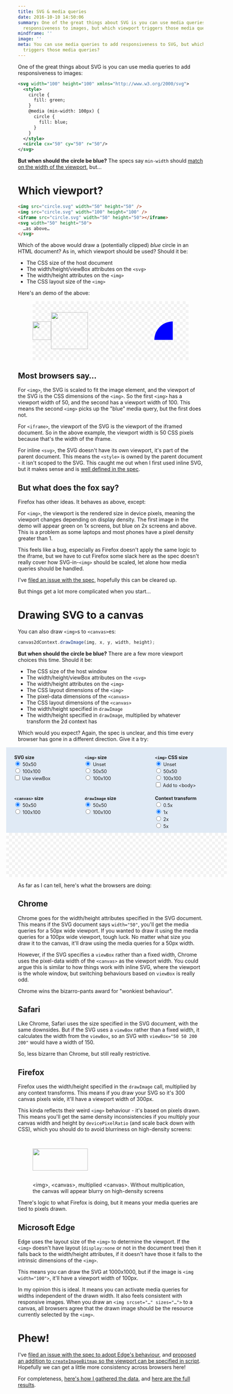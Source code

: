 ```yaml
---
title: SVG & media queries
date: 2016-10-10 14:50:06
summary: One of the great things about SVG is you can use media queries to add
  responsiveness to images, but which viewport triggers those media queries?
mindframe: ''
image: ''
meta: You can use media queries to add responsiveness to SVG, but which viewport
  triggers those media queries?
---
```


One of the great things about SVG is you can use media queries to add responsiveness to images:

```xml
<svg width="100" height="100" xmlns="http://www.w3.org/2000/svg">
  <style>
    circle {
      fill: green;
    }
    @media (min-width: 100px) {
      circle {
        fill: blue;
      }
    }
  </style>
  <circle cx="50" cy="50" r="50"/>
</svg>
```

**But when should the circle be blue?** The specs say `min-width` should [match on the width of the viewport](https://drafts.csswg.org/mediaqueries-3/#width), but…

# Which viewport?

```html
<img src="circle.svg" width="50" height="50" />
<img src="circle.svg" width="100" height="100" />
<iframe src="circle.svg" width="50" height="50"></iframe>
<svg width="50" height="50">
  …as above…
</svg>
```

Which of the above would draw a (potentially clipped) _blue_ circle in an HTML document? As in, which viewport should be used? Should it be:

- The CSS size of the host document
- The width/height/viewBox attributes on the `<svg>`
- The width/height attributes on the `<img>`
- The CSS layout size of the `<img>`

Here's an demo of the above:

<style>
  .trans-tile {
    background: #fff url("data:image/svg+xml,%3Csvg%20xmlns%3D%22http%3A%2F%2Fwww.w3.org%2F2000%2Fsvg%22%20viewBox%3D%220%200%202%202%22%3E%3Cpath%20d%3D%22M1%202V0h1v1H0v1z%22%20fill-opacity%3D%22.05%22%2F%3E%3C%2Fsvg%3E");
    background-size: 16px 16px;
  }
  .img-row {
    display: flex;
    align-items: center;
    padding: 30px 0;
    flex-flow: row wrap;
  }
  .full-figure iframe,
  .full-figure svg {
    display: block;
    margin: 0 auto;
    border: none;
    overflow: hidden;
  }
</style>

<figure class="full-figure trans-tile">
<div class="img-row">
<img src="asset-url:./fixed100.svg" width="50" height="50">
<img src="asset-url:./fixed100.svg" width="100" height="100">
<iframe src="asset-url:./fixed100.svg" width="50" height="50"></iframe>
<svg width="50" height="50">
  <style>
    .inline-svg-circle {
      fill: green;
    }
    @media (min-width: 100px) {
      .inline-svg-circle {
        fill: blue;
      }
    }
  </style>
  <circle class="inline-svg-circle" cx="50" cy="50" r="50"/>
</svg>
</div>
</figure>

## Most browsers say…

For `<img>`, the SVG is scaled to fit the image element, and the viewport of the SVG is the CSS dimensions of the `<img>`. So the first `<img>` has a viewport width of 50, and the second has a viewport width of 100. This means the second `<img>` picks up the "blue" media query, but the first does not.

For `<iframe>`, the viewport of the SVG is the viewport of the iframed document. So in the above example, the viewport width is 50 CSS pixels because that's the width of the iframe.

For inline `<svg>`, the SVG doesn't have its own viewport, it's part of the parent document. This means the `<style>` is owned by the parent document - it isn't scoped to the SVG. This caught me out when I first used inline SVG, but it makes sense and is [well defined in the spec](https://svgwg.org/svg2-draft/styling.html#StyleSheetsInHTMLDocuments).

## But what does the fox say?

Firefox has other ideas. It behaves as above, except:

For `<img>`, the viewport is the rendered size in device pixels, meaning the viewport changes depending on display density. The first image in the demo will appear green on 1x screens, but blue on 2x screens and above. This is a problem as some laptops and most phones have a pixel density greater than 1.

This feels like a bug, especially as Firefox doesn't apply the same logic to the iframe, but we have to cut Firefox some slack here as the spec doesn't really cover how SVG-in-`<img>` should be scaled, let alone how media queries should be handled.

I've [filed an issue with the spec](https://github.com/w3c/svgwg/issues/289), hopefully this can be cleared up.

But things get a lot more complicated when you start…

# Drawing SVG to a canvas

You can also draw `<img>`s to `<canvas>`es:

```js
canvas2dContext.drawImage(img, x, y, width, height);
```

**But when should the circle be blue?** There are a few more viewport choices this time. Should it be:

- The CSS size of the host window
- The width/height/viewBox attributes on the `<svg>`
- The width/height attributes on the `<img>`
- The CSS layout dimensions of the `<img>`
- The pixel-data dimensions of the `<canvas>`
- The CSS layout dimensions of the `<canvas>`
- The width/height specified in `drawImage`
- The width/height specified in `drawImage`, multiplied by whatever transform the 2d context has

Which would you expect? Again, the spec is unclear, and this time every browser has gone in a different direction. Give it a try:

<style>
  .svg-test-form {
    font-size: 0.9em;
    margin: 0 -20px;
  }

  @media (min-width: 530px) {
    .svg-test-form {
      margin: 0 -64px 0 -32px;
    }
  }

  .svg-test-output {
    height: 100px;
    display: flex;
    justify-content: center;
    align-items: center;
    padding: 10px 0;
    margin-bottom: 10px;
    overflow: hidden;
  }

  .svg-test-output canvas {
    display: block;
    outline: 1px solid rgba(0,0,0,0.2);
  }

  .svg-test-form .fields {
    display: flex;
    flex-flow: row wrap;
    background: #e0eaf5;
    padding: 10px 0 0 20px;
  }

  .svg-test-form fieldset {
    border: none;
    padding: 0;
    margin: 10px 0;
    min-width: 50%;
  }

  @media (min-width: 500px) {
    .svg-test-form fieldset {
      min-width: 33%;
    }
  }

  .svg-test-form legend {
    font-size: 1em;
    font-weight: bold;
  }
</style>
<form class="svg-test-form">
  <div class="fields">
    <fieldset>
      <legend>SVG size</legend>
      <div><label><input type="radio" name="img-type" value="50" checked> 50x50</label></div>
      <div><label><input type="radio" name="img-type" value="100"> 100x100</label></div>
      <div><label><input type="checkbox" name="use-viewbox"> Use viewBox</label></div>
    </fieldset>
    <fieldset>
      <legend><code>&lt;img&gt;</code> size</legend>
      <div><label><input type="radio" name="img-size" value="0" checked> Unset</label></div>
      <div><label><input type="radio" name="img-size" value="50"> 50x50</label></div>
      <div><label><input type="radio" name="img-size" value="100"> 100x100</label></div>
    </fieldset>
    <fieldset>
      <legend><code>&lt;img&gt;</code> CSS size</legend>
      <div><label><input type="radio" name="img-css-size" value="0" checked> Unset</label></div>
      <div><label><input type="radio" name="img-css-size" value="50"> 50x50</label></div>
      <div><label><input type="radio" name="img-css-size" value="100"> 100x100</label></div>
      <div><label><input type="checkbox" name="add-to-dom"> Add to &lt;body&gt;</label></div>
    </fieldset>
    <fieldset>
      <legend><code>&lt;canvas&gt;</code> size</legend>
      <div><label><input type="radio" name="canvas-size" value="50" checked> 50x50</label></div>
      <div><label><input type="radio" name="canvas-size" value="100"> 100x100</label></div>
    </fieldset>
    <fieldset>
      <legend><code>drawImage</code> size</legend>
      <div><label><input type="radio" name="drawimage-size" value="50" checked> 50x50</label></div>
      <div><label><input type="radio" name="drawimage-size" value="100"> 100x100</label></div>
    </fieldset>
    <fieldset>
      <legend>Context transform</legend>
      <div><label><input type="radio" name="context-transform" value="0.5"> 0.5x</label></div>
      <div><label><input type="radio" name="context-transform" value="1" checked> 1x</label></div>
      <div><label><input type="radio" name="context-transform" value="2"> 2x</label></div>
      <div><label><input type="radio" name="context-transform" value="5"> 5x</label></div>
    </fieldset>
  </div>
  <div class="svg-test-output trans-tile"></div>
</form>
<script>
function loadImg(url, width, height) {
  return new Promise(function(resolve, reject) {
    var img = new Image();
    if (width) {
      img.width = width;
    }
    if (height) {
      img.height = height;
    }
    img.src = url;
    img.onload = function() {
      resolve(img);
    };
    img.onerror = function() {
      reject(Error('Image load failed'))
    };
});
}
(function() {
var svgImgs = {
  fixed50: 'asset-url:./fixed50.svg',
  fixed100: 'asset-url:./fixed100.svg',
  viewbox50: 'asset-url:./viewbox50.svg',
  viewbox100: 'asset-url:./viewbox100.svg',
};
function createCanvas(width, height) {
  var canvas = document.createElement('canvas');
  canvas.width = width;
  canvas.height = height;
  return canvas;
}
function drawImgOnCanvas(canvas, img, width, height, scale) {
  var context = canvas.getContext('2d');
  context.scale(scale, scale);
  context.drawImage(img, 0, 0, width, height);
}
var svgTestForm = document.querySelector('.svg-test-form');
var svgTestOutput = document.querySelector('.svg-test-output');
function processForm() {
  var svgSize = svgTestForm.querySelector('[name=img-type]:checked').value;
  var imgSize = Number(svgTestForm.querySelector('[name=img-size]:checked').value);
  var imgCssSize = Number(svgTestForm.querySelector('[name=img-css-size]:checked').value);
  var addImgToDom = !!svgTestForm.querySelector('[name=add-to-dom]:checked');
  var useViewbox = !!svgTestForm.querySelector('[name=use-viewbox]:checked');
  var canvasSize = Number(svgTestForm.querySelector('[name=canvas-size]:checked').value);
  var drawImageSize = Number(svgTestForm.querySelector('[name=drawimage-size]:checked').value);
  var contextTransform = Number(svgTestForm.querySelector('[name=context-transform]:checked').value);
  var imgUrl;
  if (useViewbox) {
    imgUrl = svgImgs['viewbox' + svgSize];
  }
  else {
    imgUrl = svgImgs['fixed' + svgSize];
  }
  svgTestOutput.innerHTML = '';
  loadImg(imgUrl, imgSize, imgSize).then(img => {
    var el = img;
    if (imgCssSize) {
      img.style.width = img.style.height = imgCssSize + 'px';
    }
    if (addImgToDom) {
      document.body.appendChild(img);
    }
    el = createCanvas(canvasSize, canvasSize);
    drawImgOnCanvas(el, img, drawImageSize, drawImageSize, contextTransform);
    if (addImgToDom) {
      document.body.removeChild(img);
    }
    svgTestOutput.appendChild(el);
  });
}
processForm();
svgTestForm.addEventListener('change', function() {
  processForm();
});
}());
</script>

As far as I can tell, here's what the browsers are doing:

## Chrome

Chrome goes for the width/height attributes specified in the SVG document. This means if the SVG document says `width="50"`, you'll get the media queries for a 50px wide viewport. If you wanted to draw it using the media queries for a 100px wide viewport, tough luck. No matter what size you draw it to the canvas, it'll draw using the media queries for a 50px width.

However, if the SVG specifies a `viewBox` rather than a fixed width, Chrome uses the pixel-data width of the `<canvas>` as the viewport width. You could argue this is similar to how things work with inline SVG, where the viewport is the whole window, but switching behaviours based on `viewBox` is really odd.

Chrome wins the bizarro-pants award for "wonkiest behaviour".

## Safari

Like Chrome, Safari uses the size specified in the SVG document, with the same downsides. But if the SVG uses a `viewBox` rather than a fixed width, it calculates the width from the `viewBox`, so an SVG with `viewBox="50 50 200 200"` would have a width of 150.

So, less bizarre than Chrome, but still really restrictive.

## Firefox

Firefox uses the width/height specified in the `drawImage` call, multiplied by any context transforms. This means if you draw your SVG so it's 300 canvas pixels wide, it'll have a viewport width of 300px.

This kinda reflects their weird `<img>` behaviour - it's based on pixels drawn. This means you'll get the same density inconsistencies if you multiply your canvas width and height by `devicePixelRatio` (and scale back down with CSS), which you should do to avoid blurriness on high-density screens:

<style>
  .text-canvas,
  .text-canvas-sharp {
    display: block;
    margin: 0 auto;
  }
</style>

<figure class="full-figure">
<div class="img-row">
<img class="text-image" src="asset-url:./text.svg" width="150" height="60">
<canvas width="150" height="60" class="text-canvas"></canvas>
<canvas width="150" height="60" class="text-canvas-sharp"></canvas>
</div>
<figcaption>&lt;img&gt;, &lt;canvas&gt;, multiplied &lt;canvas&gt;. Without multiplication, the canvas will appear blurry on high-density screens</figcaption>
</figure>

<script>
(function() {
  loadImg('asset-url:./text.svg').then(function(img) {
    var canvas = document.querySelector('.text-canvas');
    var context = canvas.getContext('2d');
    context.drawImage(img, 0, 0);
  });
  loadImg('asset-url:./text.svg').then(function(img) {
    var canvas = document.querySelector('.text-canvas-sharp');
    canvas.style.width = canvas.width + 'px';
    canvas.style.height = canvas.height + 'px';
    canvas.width = canvas.width * devicePixelRatio;
    canvas.height = canvas.height * devicePixelRatio;
    var context = canvas.getContext('2d');
    context.drawImage(img, 0, 0, canvas.width, canvas.height);
  });
}());
</script>

There's logic to what Firefox is doing, but it means your media queries are tied to pixels drawn.

## Microsoft Edge

Edge uses the layout size of the `<img>` to determine the viewport. If the `<img>` doesn't have layout (`display:none` or not in the document tree) then it falls back to the width/height attributes, if it doesn't have those it falls to the intrinsic dimensions of the `<img>`.

This means you can draw the SVG at 1000x1000, but if the image is `<img width="100">`, it'll have a viewport width of 100px.

In my opinion this is ideal. It means you can activate media queries for widths independent of the drawn width. It also feels consistent with responsive images. When you draw an `<img srcset="…" sizes="…">` to a canvas, all browsers agree that the drawn image should be the resource currently selected by the `<img>`.

# Phew!

I've [filed an issue with the spec to adopt Edge's behaviour](https://github.com/whatwg/html/issues/1880), and [proposed an addition to `createImageBitmap` so the viewport can be specified in script](https://github.com/whatwg/html/issues/1881). Hopefully we can get a little more consistency across browsers here!

For completeness, [here's how I gathered the data](http://jsbin.com/gefaju/2/edit?js,output), and [here are the full results](https://docs.google.com/spreadsheets/d/15IkG42KrEWgv_FbrgfGBSM_PYRi22Vj_uGrcp4LxyMU/edit#gid=0).
